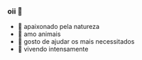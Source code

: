 ### oii 👋

- 🔭 apaixonado pela natureza
- 🌱 amo animais
- 👯 gosto de ajudar os mais necessitados
- 🤔 vivendo intensamente
